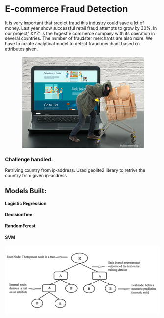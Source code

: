 # E-commerce Fraud Detection
It is very important that predict fraud this industry could save a lot of money. Last year show successful retail fraud attempts to grow by 30%.
  In our project,’ XYZ’ is the largest e commerce company with its operation in several countries. The number of fraudster merchants are  also more. We have to create analytical model to detect fraud merchant based on attributes given.
  

<p align="center">
<img src = "Image/Capture.PNG" width = 400 height=300>
</p>

### Challenge handled:
 Retriving country from ip-address. Used geolite2 library to retrive the country from given ip-address
 
    
 ## Models Built:
#### Logistic Regression
#### DecisionTree
#### RandomForest
#### SVM
<img src = "Image/DT.PNG">
